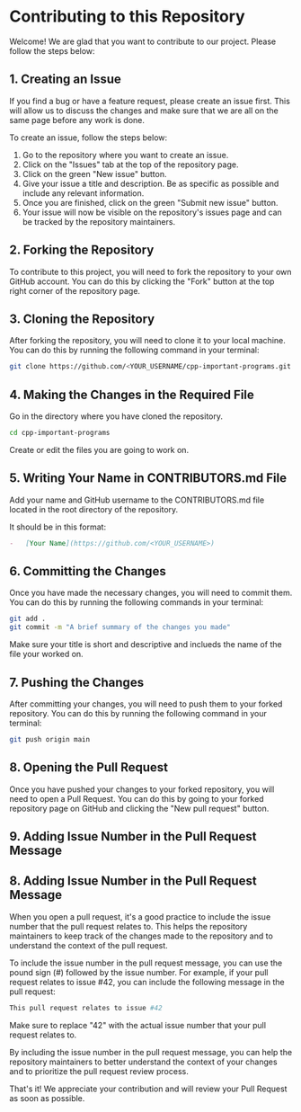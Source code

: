 # Contributing to this Repository

Welcome! We are glad that you want to contribute to our project. Please follow the steps below:

## 1. Creating an Issue

If you find a bug or have a feature request, please create an issue first. This will allow us to discuss the changes and make sure that we are all on the same page before any work is done.

To create an issue, follow the steps below:

1. Go to the repository where you want to create an issue.
2. Click on the "Issues" tab at the top of the repository page.
3. Click on the green "New issue" button.
4. Give your issue a title and description. Be as specific as possible and include any relevant information.
5. Once you are finished, click on the green "Submit new issue" button.
6. Your issue will now be visible on the repository's issues page and can be tracked by the repository maintainers.

## 2. Forking the Repository

To contribute to this project, you will need to fork the repository to your own GitHub account. You can do this by clicking the "Fork" button at the top right corner of the repository page.

## 3. Cloning the Repository

After forking the repository, you will need to clone it to your local machine. You can do this by running the following command in your terminal:

```bash
git clone https://github.com/<YOUR_USERNAME/cpp-important-programs.git
```

## 4. Making the Changes in the Required File

Go in the directory where you have cloned the repository.

```bash
cd cpp-important-programs
```

Create or edit the files you are going to work on.

## 5. Writing Your Name in CONTRIBUTORS.md File

Add your name and GitHub username to the CONTRIBUTORS.md file located in the root directory of the repository.

It should be in this format:

```markdown
-   [Your Name](https://github.com/<YOUR_USERNAME>)
```

## 6. Committing the Changes

Once you have made the necessary changes, you will need to commit them. You can do this by running the following commands in your terminal:

```bash
git add .
git commit -m "A brief summary of the changes you made"
```

Make sure your title is short and descriptive and inclueds the name of the file your worked on.

## 7. Pushing the Changes

After committing your changes, you will need to push them to your forked repository. You can do this by running the following command in your terminal:

```bash
git push origin main
```

## 8. Opening the Pull Request

Once you have pushed your changes to your forked repository, you will need to open a Pull Request. You can do this by going to your forked repository page on GitHub and clicking the "New pull request" button.

## 9. Adding Issue Number in the Pull Request Message

## 8. Adding Issue Number in the Pull Request Message

When you open a pull request, it's a good practice to include the issue number that the pull request relates to. This helps the repository maintainers to keep track of the changes made to the repository and to understand the context of the pull request.

To include the issue number in the pull request message, you can use the pound sign (#) followed by the issue number. For example, if your pull request relates to issue #42, you can include the following message in the pull request:

```bash
This pull request relates to issue #42
```

Make sure to replace "42" with the actual issue number that your pull request relates to.

By including the issue number in the pull request message, you can help the repository maintainers to better understand the context of your changes and to prioritize the pull request review process.

That's it! We appreciate your contribution and will review your Pull Request as soon as possible.
